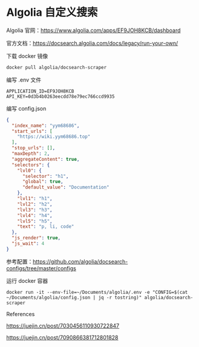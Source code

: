 # Algolia 自定义搜索

Algolia 官网：https://www.algolia.com/apps/EF9JOH8KCB/dashboard

官方文档：https://docsearch.algolia.com/docs/legacy/run-your-own/

下载 docker 镜像

```bash
docker pull algolia/docsearch-scraper
```

编写 .env 文件

```
APPLICATION_ID=EF9JOH8KCB
API_KEY=0d3b4b0263eecdd78e79ec766ccd9935
```

编写 config.json

```json
{
  "index_name": "yym68686",
  "start_urls": [
    "https://wiki.yym68686.top"
  ],
  "stop_urls": [],
  "maxDepth": 2,
  "aggregateContent": true,
  "selectors": {
    "lvl0": {
      "selector": "h1",
      "global": true,
      "default_value": "Documentation"
    },
    "lvl1": "h1",
    "lvl2": "h2",
    "lvl3": "h3",
    "lvl4": "h4",
    "lvl5": "h5",
    "text": "p, li, code"
  },
  "js_render": true,
  "js_wait": 4
}
```

参考配置：https://github.com/algolia/docsearch-configs/tree/master/configs

运行 docker 容器

```
docker run -it --env-file=~/Documents/algolia/.env -e "CONFIG=$(cat ~/Documents/algolia/config.json | jq -r tostring)" algolia/docsearch-scraper
```

References

https://juejin.cn/post/7030456110930722847

https://juejin.cn/post/7090866381712801828
